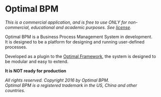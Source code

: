 Optimal BPM
========

*This is a commercial application, and is free to use ONLY for non-commercial, educational and academic purposes. See [license](./LICENSE.md).*

Optimal BPM is a Business Process Management System in development.  
It is designed to be a platform for designing and running user-defined processes.

Developed as a plugin to the [Optimal Framework](https://github.com/OptimalBPM/of), the system is designed to be modular and easy to extend.

**It is NOT ready for production**

*All rights reserved. Copyright 2016 by Optimal BPM.*  
*Optimal BPM is a registered trademark in the US, China and other countries.* 
